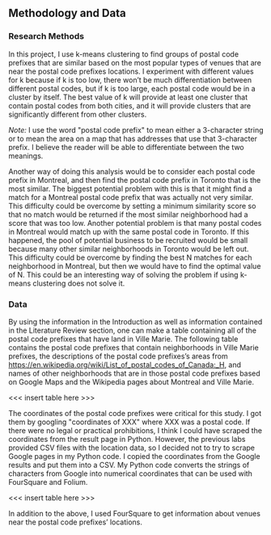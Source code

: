 ## Methodology and Data

### Research Methods

In this project, I use k-means clustering to find groups of postal code prefixes that are similar based on the most popular types of venues that are near the postal code prefixes locations. I experiment with different values for k because if k is too low, there won’t be much differentiation between different postal codes, but if k is too large, each postal code would be in a cluster by itself. The best value of k will provide at least one cluster that contain postal codes from both cities, and it will provide clusters that are significantly different from other clusters.

*Note:* I use the word "postal code prefix" to mean either a 3-character string or to mean the area on a map that has addresses that use that 3-character prefix. I believe the reader will be able to differentiate between the two meanings.

Another way of doing this analysis would be to consider each postal code prefix in Montreal, and then find the postal code prefix in Toronto that is the most similar. The biggest potential problem with this is that it might find a match for a Montreal postal code prefix that was actually not very similar. This difficulty could be overcome by setting a minimum similarity score so that no match would be returned if the most similar neighborhood had a score that was too low. Another potential problem is that many postal codes in Montreal would match up with the same postal code in Toronto. If this happened, the pool of potential business to be recruited would be small because many other similar neighborhoods in Toronto would be left out. This difficulty could be overcome by finding the best N matches for each neighborhood in Montreal, but then we would have to find the optimal value of N. This could be an interesting way of solving the problem if using k-means clustering does not solve it.

### Data

By using the information in the Introduction as well as information contained in the Literature Review section, one can make a table containing all of the postal code prefixes that have land in Ville Marie. The following table contains the postal code prefixes that contain neighborhoods in Ville Marie prefixes, the descriptions of the postal code prefixes’s areas from https://en.wikipedia.org/wiki/List_of_postal_codes_of_Canada:_H, and names of other neighborhoods that are in those postal code prefixes based on Google Maps and the Wikipedia pages about Montreal and Ville Marie.

<<< insert table here >>>

The coordinates of the postal code prefixes were critical for this study. I got them by googling "coordinates of XXX" where XXX was a postal code. If there were no legal or practical prohibitions, I think I could have scraped the coordinates from the result page in Python. However, the previous labs provided CSV files with the location data, so I decided not to try to scrape Google pages in my Python code. I copied the coordinates from the Google results and put them into a CSV. My Python code converts the strings of characters from Google into numerical coordinates that can be used with FourSquare and Folium.

<<< insert table here >>>

In addition to the above, I used FourSquare to get information about venues near the postal code prefixes’ locations.



